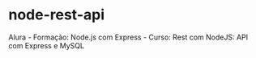 # node-rest-api
Alura - Formação: Node.js com Express - Curso: Rest com NodeJS: API com Express e MySQL

